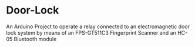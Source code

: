 # Door-Lock
An Arduino Project to operate a relay connected to an electromagnetic door lock system by means of an FPS-GT511C3 Fingerprint Scanner and an HC-05 Bluetooth module
